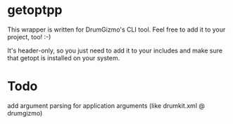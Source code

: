 # getoptpp

This wrapper is written for DrumGizmo's CLI tool. Feel free
to add it to your project, too! :-)

It's header-only, so you just need to add it to your includes and
make sure that getopt is installed on your system.

# Todo

add argument parsing for application arguments
(like drumkit.xml @ drumgizmo)
